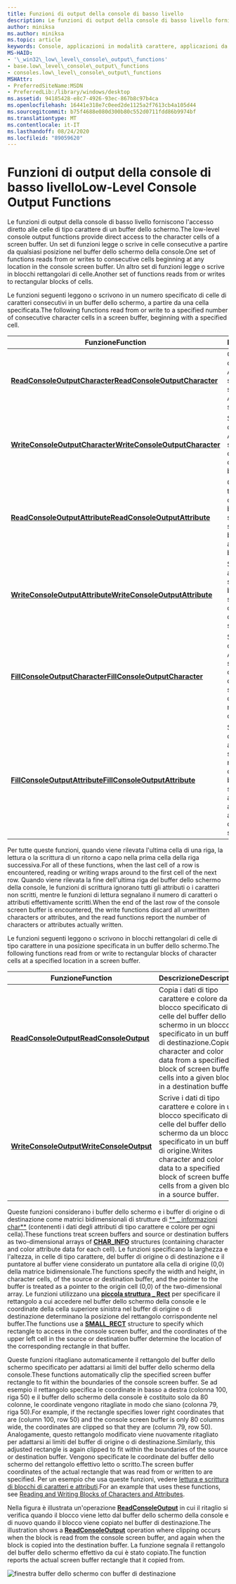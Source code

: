 ```yaml
---
title: Funzioni di output della console di basso livello
description: Le funzioni di output della console di basso livello forniscono l'accesso diretto alle celle di tipo carattere di un buffer dello schermo.
author: miniksa
ms.author: miniksa
ms.topic: article
keywords: Console, applicazioni in modalità carattere, applicazioni da riga di comando, applicazioni Terminal, API console
MS-HAID:
- '\_win32\_low\_level\_console\_output\_functions'
- base.low\_level\_console\_output\_functions
- consoles.low\_level\_console\_output\_functions
MSHAttr:
- PreferredSiteName:MSDN
- PreferredLib:/library/windows/desktop
ms.assetid: 94185428-e8c7-4926-93ec-867b8c97b4ca
ms.openlocfilehash: 16441e318e7c0eed2de1125a2f7613cb4a105d44
ms.sourcegitcommit: b75f4688e080d300b80c552d0711fdd86b9974bf
ms.translationtype: MT
ms.contentlocale: it-IT
ms.lasthandoff: 08/24/2020
ms.locfileid: "89059620"
---
```

# <a name="low-level-console-output-functions"></a><span data-ttu-id="88b3d-104">Funzioni di output della console di basso livello</span><span class="sxs-lookup"><span data-stu-id="88b3d-104">Low-Level Console Output Functions</span></span>


<span data-ttu-id="88b3d-105">Le funzioni di output della console di basso livello forniscono l'accesso diretto alle celle di tipo carattere di un buffer dello schermo.</span><span class="sxs-lookup"><span data-stu-id="88b3d-105">The low-level console output functions provide direct access to the character cells of a screen buffer.</span></span> <span data-ttu-id="88b3d-106">Un set di funzioni legge o scrive in celle consecutive a partire da qualsiasi posizione nel buffer dello schermo della console.</span><span class="sxs-lookup"><span data-stu-id="88b3d-106">One set of functions reads from or writes to consecutive cells beginning at any location in the console screen buffer.</span></span> <span data-ttu-id="88b3d-107">Un altro set di funzioni legge o scrive in blocchi rettangolari di celle.</span><span class="sxs-lookup"><span data-stu-id="88b3d-107">Another set of functions reads from or writes to rectangular blocks of cells.</span></span>

<span data-ttu-id="88b3d-108">Le funzioni seguenti leggono o scrivono in un numero specificato di celle di caratteri consecutivi in un buffer dello schermo, a partire da una cella specificata.</span><span class="sxs-lookup"><span data-stu-id="88b3d-108">The following functions read from or write to a specified number of consecutive character cells in a screen buffer, beginning with a specified cell.</span></span>


| <span data-ttu-id="88b3d-109">Funzione</span><span class="sxs-lookup"><span data-stu-id="88b3d-109">Function</span></span>                                                           | <span data-ttu-id="88b3d-110">Descrizione</span><span class="sxs-lookup"><span data-stu-id="88b3d-110">Description</span></span>                                                                                                             |
|--------------------------------------------------------------------|-------------------------------------------------------------------------------------------------------------------------|
| [<span data-ttu-id="88b3d-111">**ReadConsoleOutputCharacter**</span><span class="sxs-lookup"><span data-stu-id="88b3d-111">**ReadConsoleOutputCharacter**</span></span>](readconsoleoutputcharacter.md)   | <span data-ttu-id="88b3d-112">Copia una stringa di caratteri Unicode o ANSI da un buffer dello schermo.</span><span class="sxs-lookup"><span data-stu-id="88b3d-112">Copies a string of Unicode or ANSI characters from a screen buffer.</span></span>                                                     |
| [<span data-ttu-id="88b3d-113">**WriteConsoleOutputCharacter**</span><span class="sxs-lookup"><span data-stu-id="88b3d-113">**WriteConsoleOutputCharacter**</span></span>](writeconsoleoutputcharacter.md) | <span data-ttu-id="88b3d-114">Scrive una stringa di caratteri Unicode o ANSI in un buffer dello schermo.</span><span class="sxs-lookup"><span data-stu-id="88b3d-114">Writes a string of Unicode or ANSI characters to a screen buffer.</span></span>                                                       |
| [<span data-ttu-id="88b3d-115">**ReadConsoleOutputAttribute**</span><span class="sxs-lookup"><span data-stu-id="88b3d-115">**ReadConsoleOutputAttribute**</span></span>](readconsoleoutputattribute.md)   | <span data-ttu-id="88b3d-116">Copia una stringa di testo e gli attributi di colore di sfondo da un buffer dello schermo.</span><span class="sxs-lookup"><span data-stu-id="88b3d-116">Copies a string of text and background color attributes from a screen buffer.</span></span>                                           |
| [<span data-ttu-id="88b3d-117">**WriteConsoleOutputAttribute**</span><span class="sxs-lookup"><span data-stu-id="88b3d-117">**WriteConsoleOutputAttribute**</span></span>](writeconsoleoutputattribute.md) | <span data-ttu-id="88b3d-118">Scrive una stringa di attributi di colore di sfondo e di testo in un buffer dello schermo.</span><span class="sxs-lookup"><span data-stu-id="88b3d-118">Writes a string of text and background color attributes to a screen buffer.</span></span>                                             |
| [<span data-ttu-id="88b3d-119">**FillConsoleOutputCharacter**</span><span class="sxs-lookup"><span data-stu-id="88b3d-119">**FillConsoleOutputCharacter**</span></span>](fillconsoleoutputcharacter.md)   | <span data-ttu-id="88b3d-120">Scrive un singolo carattere Unicode o ANSI in un numero specificato di celle consecutive in un buffer dello schermo.</span><span class="sxs-lookup"><span data-stu-id="88b3d-120">Writes a single Unicode or ANSI character to a specified number of consecutive cells in a screen buffer.</span></span>                |
| [<span data-ttu-id="88b3d-121">**FillConsoleOutputAttribute**</span><span class="sxs-lookup"><span data-stu-id="88b3d-121">**FillConsoleOutputAttribute**</span></span>](fillconsoleoutputattribute.md)   | <span data-ttu-id="88b3d-122">Scrive una combinazione di attributi di colore di sfondo e testo in un numero specificato di celle consecutive in un buffer dello schermo.</span><span class="sxs-lookup"><span data-stu-id="88b3d-122">Writes a text and background color attribute combination to a specified number of consecutive cells in a screen buffer.</span></span> |


<span data-ttu-id="88b3d-123">Per tutte queste funzioni, quando viene rilevata l'ultima cella di una riga, la lettura o la scrittura di un ritorno a capo nella prima cella della riga successiva.</span><span class="sxs-lookup"><span data-stu-id="88b3d-123">For all of these functions, when the last cell of a row is encountered, reading or writing wraps around to the first cell of the next row.</span></span> <span data-ttu-id="88b3d-124">Quando viene rilevata la fine dell'ultima riga del buffer dello schermo della console, le funzioni di scrittura ignorano tutti gli attributi o i caratteri non scritti, mentre le funzioni di lettura segnalano il numero di caratteri o attributi effettivamente scritti.</span><span class="sxs-lookup"><span data-stu-id="88b3d-124">When the end of the last row of the console screen buffer is encountered, the write functions discard all unwritten characters or attributes, and the read functions report the number of characters or attributes actually written.</span></span>

<span data-ttu-id="88b3d-125">Le funzioni seguenti leggono o scrivono in blocchi rettangolari di celle di tipo carattere in una posizione specificata in un buffer dello schermo.</span><span class="sxs-lookup"><span data-stu-id="88b3d-125">The following functions read from or write to rectangular blocks of character cells at a specified location in a screen buffer.</span></span>


| <span data-ttu-id="88b3d-126">Funzione</span><span class="sxs-lookup"><span data-stu-id="88b3d-126">Function</span></span>                                         | <span data-ttu-id="88b3d-127">Descrizione</span><span class="sxs-lookup"><span data-stu-id="88b3d-127">Description</span></span>                                                                                                               |
|--------------------------------------------------|---------------------------------------------------------------------------------------------------------------------------|
| [<span data-ttu-id="88b3d-128">**ReadConsoleOutput**</span><span class="sxs-lookup"><span data-stu-id="88b3d-128">**ReadConsoleOutput**</span></span>](readconsoleoutput.md)   | <span data-ttu-id="88b3d-129">Copia i dati di tipo carattere e colore da un blocco specificato di celle del buffer dello schermo in un blocco specificato in un buffer di destinazione.</span><span class="sxs-lookup"><span data-stu-id="88b3d-129">Copies character and color data from a specified block of screen buffer cells into a given block in a destination buffer.</span></span> |
| [<span data-ttu-id="88b3d-130">**WriteConsoleOutput**</span><span class="sxs-lookup"><span data-stu-id="88b3d-130">**WriteConsoleOutput**</span></span>](writeconsoleoutput.md) | <span data-ttu-id="88b3d-131">Scrive i dati di tipo carattere e colore in un blocco specificato di celle del buffer dello schermo da un blocco specificato in un buffer di origine.</span><span class="sxs-lookup"><span data-stu-id="88b3d-131">Writes character and color data to a specified block of screen buffer cells from a given block in a source buffer.</span></span>        |



<span data-ttu-id="88b3d-132">Queste funzioni considerano i buffer dello schermo e i buffer di origine o di destinazione come matrici bidimensionali di strutture di [\*\* \_ informazioni char\*\*](char-info-str.md) (contenenti i dati degli attributi di tipo carattere e colore per ogni cella).</span><span class="sxs-lookup"><span data-stu-id="88b3d-132">These functions treat screen buffers and source or destination buffers as two-dimensional arrays of [**CHAR\_INFO**](char-info-str.md) structures (containing character and color attribute data for each cell).</span></span> <span data-ttu-id="88b3d-133">Le funzioni specificano la larghezza e l'altezza, in celle di tipo carattere, del buffer di origine o di destinazione e il puntatore al buffer viene considerato un puntatore alla cella di origine (0,0) della matrice bidimensionale.</span><span class="sxs-lookup"><span data-stu-id="88b3d-133">The functions specify the width and height, in character cells, of the source or destination buffer, and the pointer to the buffer is treated as a pointer to the origin cell (0,0) of the two-dimensional array.</span></span> <span data-ttu-id="88b3d-134">Le funzioni utilizzano una [**piccola struttura \_ Rect**](small-rect-str.md) per specificare il rettangolo a cui accedere nel buffer dello schermo della console e le coordinate della cella superiore sinistra nel buffer di origine o di destinazione determinano la posizione del rettangolo corrispondente nel buffer.</span><span class="sxs-lookup"><span data-stu-id="88b3d-134">The functions use a [**SMALL\_RECT**](small-rect-str.md) structure to specify which rectangle to access in the console screen buffer, and the coordinates of the upper left cell in the source or destination buffer determine the location of the corresponding rectangle in that buffer.</span></span>

<span data-ttu-id="88b3d-135">Queste funzioni ritagliano automaticamente il rettangolo del buffer dello schermo specificato per adattarsi ai limiti del buffer dello schermo della console.</span><span class="sxs-lookup"><span data-stu-id="88b3d-135">These functions automatically clip the specified screen buffer rectangle to fit within the boundaries of the console screen buffer.</span></span> <span data-ttu-id="88b3d-136">Se ad esempio il rettangolo specifica le coordinate in basso a destra (colonna 100, riga 50) e il buffer dello schermo della console è costituito solo da 80 colonne, le coordinate vengono ritagliate in modo che siano (colonna 79, riga 50).</span><span class="sxs-lookup"><span data-stu-id="88b3d-136">For example, if the rectangle specifies lower right coordinates that are (column 100, row 50) and the console screen buffer is only 80 columns wide, the coordinates are clipped so that they are (column 79, row 50).</span></span> <span data-ttu-id="88b3d-137">Analogamente, questo rettangolo modificato viene nuovamente ritagliato per adattarsi ai limiti del buffer di origine o di destinazione.</span><span class="sxs-lookup"><span data-stu-id="88b3d-137">Similarly, this adjusted rectangle is again clipped to fit within the boundaries of the source or destination buffer.</span></span> <span data-ttu-id="88b3d-138">Vengono specificate le coordinate del buffer dello schermo del rettangolo effettivo letto o scritto.</span><span class="sxs-lookup"><span data-stu-id="88b3d-138">The screen buffer coordinates of the actual rectangle that was read from or written to are specified.</span></span> <span data-ttu-id="88b3d-139">Per un esempio che usa queste funzioni, vedere [lettura e scrittura di blocchi di caratteri e attributi](reading-and-writing-blocks-of-characters-and-attributes.md).</span><span class="sxs-lookup"><span data-stu-id="88b3d-139">For an example that uses these functions, see [Reading and Writing Blocks of Characters and Attributes](reading-and-writing-blocks-of-characters-and-attributes.md).</span></span>

<span data-ttu-id="88b3d-140">Nella figura è illustrata un'operazione [**ReadConsoleOutput**](readconsoleoutput.md) in cui il ritaglio si verifica quando il blocco viene letto dal buffer dello schermo della console e di nuovo quando il blocco viene copiato nel buffer di destinazione.</span><span class="sxs-lookup"><span data-stu-id="88b3d-140">The illustration shows a [**ReadConsoleOutput**](readconsoleoutput.md) operation where clipping occurs when the block is read from the console screen buffer, and again when the block is copied into the destination buffer.</span></span> <span data-ttu-id="88b3d-141">La funzione segnala il rettangolo del buffer dello schermo effettivo da cui è stato copiato.</span><span class="sxs-lookup"><span data-stu-id="88b3d-141">The function reports the actual screen buffer rectangle that it copied from.</span></span>

![finestra buffer dello schermo con buffer di destinazione](images/cscon-03.png)








